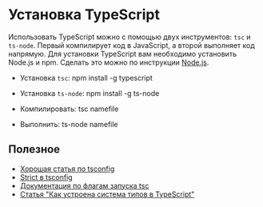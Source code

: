 # Установка TypeScript

Использовать TypeScript можно с помощью двух инструментов: `tsc` и `ts-node`. Первый компилирует код в JavaScript, а второй выполняет код напрямую.
Для установки TypeScript вам необходимо установить Node.js и npm. Сделать это можно по инструкции [Node.js](/nodejs.md).

* Установка `tsc`: npm install -g typescript
* Установка `ts-node`: npm install -g ts-node

* Компилировать: tsc namefile
* Выполнить: ts-node namefile

## Полезное

* [Хорошая статья по tsconfig](https://habr.com/ru/post/542234/)
* [Strict в tsconfig](https://www.typescriptlang.org/tsconfig#strict)
* [Документация по флагам запуска tsc](https://www.typescriptlang.org/docs/handbook/compiler-options.html#compiler-options)
* [Статья "Как устроена система типов в TypeScript"](https://ru.hexlet.io/blog/posts/sistema-tipov-v-typescript?roistat_visit=5573382)
